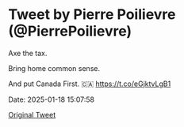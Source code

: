 # Tweet by Pierre Poilievre (@PierrePoilievre)

Axe the tax.

Bring home common sense.

And put Canada First. 🇨🇦 https://t.co/eGjktvLgB1

Date: 2025-01-18 15:07:58

[Original Tweet](https://x.com/PierrePoilievre/status/1880633234868068663)
